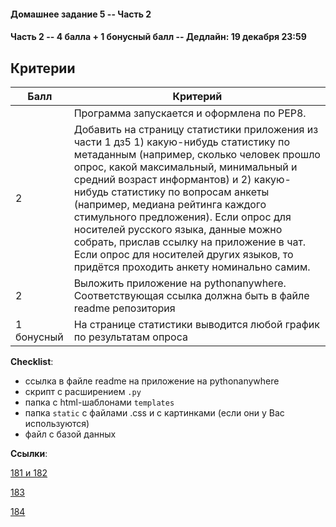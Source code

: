 #### Домашнее задание 5 -- Часть 2

#### Часть 2 -- 4 балла + 1 бонусный балл -- Дедлайн: 19 декабря 23:59

## Критерии

|Балл|Критерий|
|----|--------|
||Программа запускается и оформлена по PEP8.|
|2|Добавить на страницу статистики приложения из части 1 дз5 1) какую-нибудь статистику по метаданным (например, сколько человек прошло опрос, какой максимальный, минимальный и средний возраст информантов) и 2) какую-нибудь статистику по вопросам анкеты (например, медиана рейтинга каждого стимульного предложения). Если опрос для носителей русского языка, данные можно собрать, прислав ссылку на приложение в чат. Если опрос для носителей других языков, то придётся проходить анкету номинально самим. |
|2|Выложить приложение на pythonanywhere. Соответствующая ссылка должна быть в файле readme репозитория|
|1 бонусный|На странице статистики выводится любой график по результатам опроса|

**Checklist**:
- ссылка в файле readme на приложение на pythonanywhere 
- скрипт с расширением `.py`
- папка с html-шаблонами `templates`
- папка `static` с файлами .css и с картинками (если они у Вас используются)
- файл с базой данных

**Ссылки**:

[181 и 182](https://classroom.github.com/a/Y_vTRvkK)

[183](https://classroom.github.com/a/XJZGHcDf)

[184](https://classroom.github.com/a/5u5_W3Hn)
